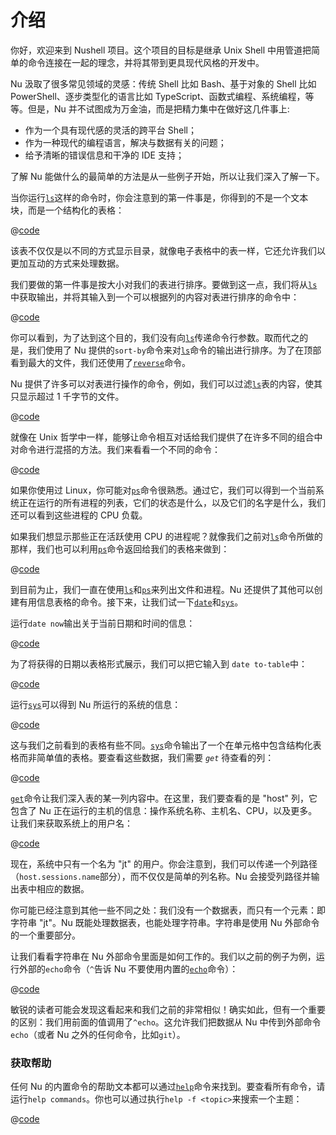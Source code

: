 # 介绍

你好，欢迎来到 Nushell 项目。这个项目的目标是继承 Unix Shell 中用管道把简单的命令连接在一起的理念，并将其带到更具现代风格的开发中。

Nu 汲取了很多常见领域的灵感：传统 Shell 比如 Bash、基于对象的 Shell 比如 PowerShell、逐步类型化的语言比如 TypeScript、函数式编程、系统编程，等等。但是，Nu 并不试图成为万金油，而是把精力集中在做好这几件事上:

- 作为一个具有现代感的灵活的跨平台 Shell；
- 作为一种现代的编程语言，解决与数据有关的问题；
- 给予清晰的错误信息和干净的 IDE 支持；

了解 Nu 能做什么的最简单的方法是从一些例子开始，所以让我们深入了解一下。

当你运行[`ls`](/commands/docs/ls.md)这样的命令时，你会注意到的第一件事是，你得到的不是一个文本块，而是一个结构化的表格：

@[code](@snippets/introduction/ls_example.sh)

该表不仅仅是以不同的方式显示目录，就像电子表格中的表一样，它还允许我们以更加互动的方式来处理数据。

我们要做的第一件事是按大小对我们的表进行排序。要做到这一点，我们将从[`ls`](/commands/docs/ls.md)中获取输出，并将其输入到一个可以根据列的内容对表进行排序的命令中：

@[code](@snippets/introduction/ls_sort_by_reverse_example.sh)

你可以看到，为了达到这个目的，我们没有向[`ls`](/commands/docs/ls.md)传递命令行参数。取而代之的是，我们使用了 Nu 提供的`sort-by`命令来对[`ls`](/commands/docs/ls.md)命令的输出进行排序。为了在顶部看到最大的文件，我们还使用了[`reverse`](/commands/docs/reverse.md)命令。

Nu 提供了许多可以对表进行操作的命令，例如，我们可以过滤[`ls`](/commands/docs/ls.md)表的内容，使其只显示超过 1 千字节的文件。

@[code](@snippets/introduction/ls_where_example.sh)

就像在 Unix 哲学中一样，能够让命令相互对话给我们提供了在许多不同的组合中对命令进行混搭的方法。我们来看看一个不同的命令：

@[code](@snippets/introduction/ps_example.sh)

如果你使用过 Linux，你可能对[`ps`](/commands/docs/ps.md)命令很熟悉。通过它，我们可以得到一个当前系统正在运行的所有进程的列表，它们的状态是什么，以及它们的名字是什么，我们还可以看到这些进程的 CPU 负载。

如果我们想显示那些正在活跃使用 CPU 的进程呢？就像我们之前对[`ls`](/commands/docs/ls.md)命令所做的那样，我们也可以利用[`ps`](/commands/docs/ps.md)命令返回给我们的表格来做到：

@[code](@snippets/introduction/ps_where_example.sh)

到目前为止，我们一直在使用[`ls`](/commands/docs/ls.md)和[`ps`](/commands/docs/ps.md)来列出文件和进程。Nu 还提供了其他可以创建有用信息表格的命令。接下来，让我们试一下[`date`](/commands/docs/date.md)和[`sys`](/commands/docs/sys.md)。

运行`date now`输出关于当前日期和时间的信息：

@[code](@snippets/introduction/date_example.sh)

为了将获得的日期以表格形式展示，我们可以把它输入到 `date to-table`中：

@[code](@snippets/introduction/date_table_example.sh)

运行[`sys`](/commands/docs/sys.md)可以得到 Nu 所运行的系统的信息：

@[code](@snippets/introduction/sys_example.sh)

这与我们之前看到的表格有些不同。[`sys`](/commands/docs/sys.md)命令输出了一个在单元格中包含结构化表格而非简单值的表格。要查看这些数据，我们需要 _`get`_ 待查看的列：

@[code](@snippets/introduction/sys_get_example.sh)

[`get`](/commands/docs/get.md)命令让我们深入表的某一列内容中。在这里，我们要查看的是 "host" 列，它包含了 Nu 正在运行的主机的信息：操作系统名称、主机名、CPU，以及更多。让我们来获取系统上的用户名：

@[code](@snippets/introduction/sys_get_nested_example.sh)

现在，系统中只有一个名为 "jt" 的用户。你会注意到，我们可以传递一个列路径（`host.sessions.name`部分），而不仅仅是简单的列名称。Nu 会接受列路径并输出表中相应的数据。

你可能已经注意到其他一些不同之处：我们没有一个数据表，而只有一个元素：即字符串 "jt"。Nu 既能处理数据表，也能处理字符串。字符串是使用 Nu 外部命令的一个重要部分。

让我们看看字符串在 Nu 外部命令里面是如何工作的。我们以之前的例子为例，运行外部的`echo`命令（`^`告诉 Nu 不要使用内置的[`echo`](/commands/docs/echo.md)命令）：

@[code](@snippets/introduction/sys_get_external_echo_example.sh)

敏锐的读者可能会发现这看起来和我们之前的非常相似！确实如此，但有一个重要的区别：我们用前面的值调用了`^echo`。这允许我们把数据从 Nu 中传到外部命令`echo`（或者 Nu 之外的任何命令，比如`git`）。

### 获取帮助

任何 Nu 的内置命令的帮助文本都可以通过[`help`](/commands/docs/help.md)命令来找到。要查看所有命令，请运行`help commands`。你也可以通过执行`help -f <topic>`来搜索一个主题：

@[code](@snippets/introduction/help_example.sh)
